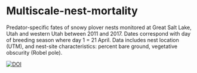 # Multiscale-nest-mortality

Predator-specific fates of snowy plover nests monitored at Great Salt Lake, Utah and western Utah between 2011 and 2017. Dates correspond with day of breeding season where day 1 = 21 April. Data includes nest location (UTM), and nest-site characteristics: percent bare ground, vegetative obscurity (Robel pole). 

<a href="https://zenodo.org/badge/latestdoi/230504073"><img src="https://zenodo.org/badge/230504073.svg" alt="DOI"></a>
